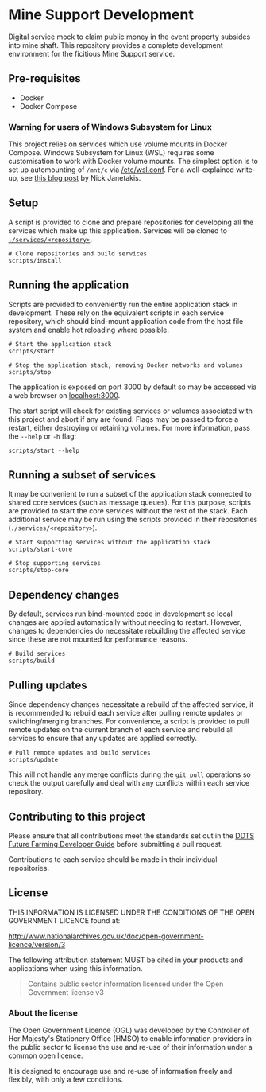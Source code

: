 # Mine Support Development

Digital service mock to claim public money in the event property subsides into mine shaft. This repository provides a complete development environment for the ficitious Mine Support service.

## Pre-requisites

- Docker
- Docker Compose

### Warning for users of Windows Subsystem for Linux

This project relies on services which use volume mounts in Docker Compose. Windows Subsystem for Linux (WSL) requires some customisation to work with Docker volume mounts. The simplest option is to set up automounting of `/mnt/c` via [/etc/wsl.conf](https://devblogs.microsoft.com/commandline/automatically-configuring-wsl/). For a well-explained write-up, see [this blog post](https://nickjanetakis.com/blog/setting-up-docker-for-windows-and-wsl-to-work-flawlessly) by Nick Janetakis.

## Setup

A script is provided to clone and prepare repositories for developing all the services which make up this application. Services will be cloned to [`./services/<repository>`](./services).

```
# Clone repositories and build services
scripts/install
```

## Running the application

Scripts are provided to conveniently run the entire application stack in development. These rely on the equivalent scripts in each service repository, which should bind-mount application code from the host file system and enable hot reloading where possible.

```
# Start the application stack
scripts/start

# Stop the application stack, removing Docker networks and volumes
scripts/stop
```

The application is exposed on port 3000 by default so may be accessed via a web browser on [localhost:3000](http://localhost:3000).

The start script will check for existing services or volumes associated with this project and abort if any are found. Flags may be passed to force a restart, either destroying or retaining volumes. For more information, pass the `--help` or `-h` flag:

```
scripts/start --help
```

## Running a subset of services

It may be convenient to run a subset of the application stack connected to shared core services (such as message queues). For this purpose, scripts are provided to start the core services without the rest of the stack. Each additional service may be run using the scripts provided in their repositories (`./services/<repository>`).

```
# Start supporting services without the application stack
scripts/start-core

# Stop supporting services
scripts/stop-core
```

## Dependency changes

By default, services run bind-mounted code in development so local changes are applied automatically without needing to restart. However, changes to dependencies do necessitate rebuilding the affected service since these are not mounted for performance reasons.

```
# Build services
scripts/build
```

## Pulling updates

Since dependency changes necessitate a rebuild of the affected service, it is recommended to rebuild each service after pulling remote updates or switching/merging branches. For convenience, a script is provided to pull remote updates on the current branch of each service and rebuild all services to ensure that any updates are applied correctly.

```
# Pull remote updates and build services
scripts/update
```

This will not handle any merge conflicts during the `git pull` operations so check the output carefully and deal with any conflicts within each service repository.

## Contributing to this project

Please ensure that all contributions meet the standards set out in the [DDTS Future Farming Developer Guide](https://dev.azure.com/defradev/DEFRA_FutureFarming/_git/defra-ff-documentation?path=%2Fdeveloper-guide%2Findex.md&version=GBmaster&createIfNew=true) before submitting a pull request.

Contributions to each service should be made in their individual repositories.

## License

THIS INFORMATION IS LICENSED UNDER THE CONDITIONS OF THE OPEN GOVERNMENT LICENCE found at:

<http://www.nationalarchives.gov.uk/doc/open-government-licence/version/3>

The following attribution statement MUST be cited in your products and applications when using this information.

>Contains public sector information licensed under the Open Government license v3

### About the license

The Open Government Licence (OGL) was developed by the Controller of Her Majesty's Stationery Office (HMSO) to enable information providers in the public sector to license the use and re-use of their information under a common open licence.

It is designed to encourage use and re-use of information freely and flexibly, with only a few conditions.
